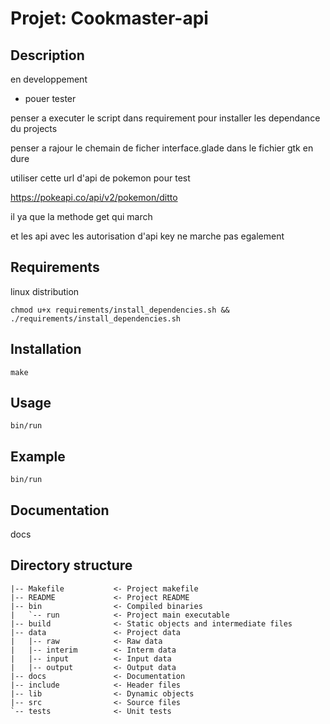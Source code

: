 # Projet: Cookmaster-api


## Description

en developpement

- pouer tester

penser a executer le script dans requirement pour installer les dependance du projects

penser a rajour le chemain de ficher interface.glade dans le fichier gtk en dure

utiliser cette url d'api de pokemon pour test 

https://pokeapi.co/api/v2/pokemon/ditto

il ya que la methode get qui march

et les api avec les autorisation d'api key ne marche pas egalement
    
## Requirements

linux distribution

`chmod u+x requirements/install_dependencies.sh && ./requirements/install_dependencies.sh`

## Installation

`make`

## Usage

`bin/run`

## Example

`bin/run`

## Documentation

docs

## Directory structure

```
|-- Makefile           <- Project makefile
|-- README             <- Project README
|-- bin                <- Compiled binaries
|   `-- run            <- Project main executable
|-- build              <- Static objects and intermediate files
|-- data               <- Project data
|   |-- raw            <- Raw data
|   |-- interim        <- Interm data
|   |-- input          <- Input data
|   |-- output         <- Output data
|-- docs               <- Documentation
|-- include            <- Header files
|-- lib                <- Dynamic objects
|-- src                <- Source files
`-- tests              <- Unit tests
```
